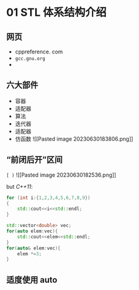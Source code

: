 # 01 STL 体系结构介绍
## 网页
- cppreference. com
- `gcc.gnu.org`
- 
## 六大部件
- 容器
- 适配器
- 算法
- 迭代器
- 适配器
- 仿函数
![[Pasted image 20230630183806.png]]
## “前闭后开”区间
`[ )`
![[Pasted image 20230630182536.png]]

but *C++11*:
```C++
for (int i:{1,2,3,4,5,6,7,8,9})
{
	std::cout<<i<<std::endl;
}

std::vector<double> vec;
for(auto elem:vec){
	std::cout<<elem<<std::endl;
}
for(auto& elem:vec){
	elem *=3;
}

```
## 适度使用 auto


